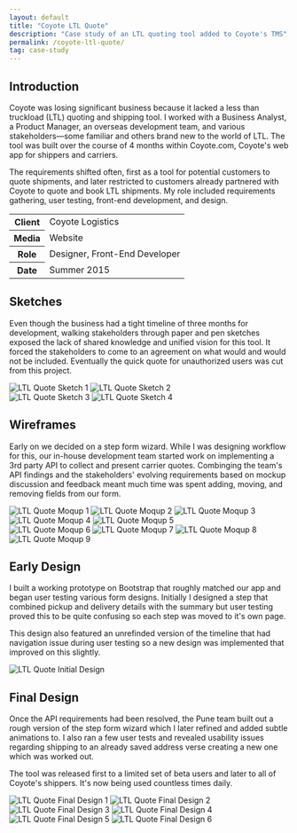 ```yaml
---
layout: default
title: "Coyote LTL Quote"
description: "Case study of an LTL quoting tool added to Coyote's TMS"
permalink: /coyote-ltl-quote/
tag: case-study
---
```


<section>
	<h2 class="visually-hidden">Introduction</h2>
	<div>
		<p>Coyote was losing significant business because it lacked a less than truckload (LTL) quoting and shipping tool. I worked with a Business Analyst, a Product Manager, an overseas development team, and various stakeholders&mdash;some familiar and others brand new to the world of LTL. The tool was built over the course of 4 months within Coyote.com, Coyote's web app for shippers and carriers.</p>
		<p>The requirements shifted often, first as a tool for potential customers to quote shipments, and later restricted to customers already partnered with Coyote to quote and book LTL shipments. My role included requirements gathering, user testing, front-end development, and design.</p>
	</div>
	<table>
		<tbody>
			<tr>
				<th>Client</th>
				<td>Coyote Logistics</td>
			</tr>
			<tr>
				<th>Media</th>
				<td>Website</td>
			</tr>
			<tr>
				<th>Role</th>
				<td>Designer, Front-End Developer</td>
			</tr>
			<tr>
				<th>Date</th>
				<td>Summer 2015</td>
			</tr>
		</tbody>
	</table>
</section>
<section>
	<div>
		<h2>Sketches</h2>
		<p>Even though the business had a tight timeline of three months for development, walking stakeholders through paper and pen sketches exposed the lack of shared knowledge and unified vision for this tool. It forced the stakeholders to come to an agreement on what would and would not be included. Eventually the quick quote for unauthorized users was cut from this project.</p>
	</div>
	<div>
		<img src="https://jessetrippecdn.appspot.com/images/ltl-sketch-1.jpg" alt="LTL Quote Sketch 1">
		<img src="https://jessetrippecdn.appspot.com/images/ltl-sketch-2.jpg" alt="LTL Quote Sketch 2">
	</div>
	<div>
		<img src="https://jessetrippecdn.appspot.com/images/ltl-sketch-3.jpg" alt="LTL Quote Sketch 3">
		<img src="https://jessetrippecdn.appspot.com/images/ltl-sketch-4.jpg" alt="LTL Quote Sketch 4">
	</div>
</section>
<section>
	<div>
		<h2>Wireframes</h2>
		<p>Early on we decided on a step form wizard. While I was designing workflow for this, our in-house development team started work on implementing a 3rd party API to collect and present carrier quotes. Combinging the team's API findings and the stakeholders' evolving requirements based on mockup discussion and feedback meant much time was spent adding, moving, and removing fields from our form.</p>
	</div>
	<div>
		<img src="https://jessetrippecdn.appspot.com/images/ltl-moqup-0.png" alt="LTL Quote Moqup 1">
		<img src="https://jessetrippecdn.appspot.com/images/ltl-moqup-1.png" alt="LTL Quote Moqup 2">
		<img src="https://jessetrippecdn.appspot.com/images/ltl-moqup-2.png" alt="LTL Quote Moqup 3">
		<img src="https://jessetrippecdn.appspot.com/images/ltl-moqup-3.png" alt="LTL Quote Moqup 4">
		<img src="https://jessetrippecdn.appspot.com/images/ltl-moqup-4.png" alt="LTL Quote Moqup 5">
	</div>
	<div>
		<img src="https://jessetrippecdn.appspot.com/images/ltl-moqup-5.png" alt="LTL Quote Moqup 6">
		<img src="https://jessetrippecdn.appspot.com/images/ltl-moqup-6.png" alt="LTL Quote Moqup 7">
		<img src="https://jessetrippecdn.appspot.com/images/ltl-moqup-7.png" alt="LTL Quote Moqup 8">
		<img src="https://jessetrippecdn.appspot.com/images/ltl-moqup-8.png" alt="LTL Quote Moqup 9">
	</div>
</section>
<section>
	<div>
		<h2>Early Design</h2>
		<p>I built a working prototype on Bootstrap that roughly matched our app and began user testing various form designs. Initially I designed a step that combined pickup and delivery details with the summary but user testing proved this to be quite confusing so each step was moved to it's own page.</p>
		<p>This design also featured an unrefinded version of the timeline that had navigation issue during user testing so a new design was implemented that improved on this slightly.</p>
	</div>
	<div class="span-2">
		<img src="https://jessetrippecdn.appspot.com/images/ltl-initial-3b.png" alt="LTL Quote Initial Design">
	</div>
</section>
<section>
	<div>
		<h2>Final Design</h2>
		<p>Once the API requirements had been resolved, the Pune team built out a rough version of the step form wizard which I later refined and added subtle animations to. I also ran a few user tests and revealed usability issues regarding shipping to an already saved address verse creating a new one which was worked out.</p>
		<p>The tool was released first to a limited set of beta users and later to all of Coyote's shippers. It's now being used countless times daily.</p>
	</div>
	<div class="span-2">
		<img src="https://jessetrippecdn.appspot.com/images/ltl-1.png" alt="LTL Quote Final Design 1">
		<img src="https://jessetrippecdn.appspot.com/images/ltl-2.png" alt="LTL Quote Final Design 2">
		<img src="https://jessetrippecdn.appspot.com/images/ltl-3.png" alt="LTL Quote Final Design 3">
		<img src="https://jessetrippecdn.appspot.com/images/ltl-4.png" alt="LTL Quote Final Design 4">
		<img src="https://jessetrippecdn.appspot.com/images/ltl-5.png" alt="LTL Quote Final Design 5">
		<img src="https://jessetrippecdn.appspot.com/images/ltl-6.png" alt="LTL Quote Final Design 6">
	</div>
</section>
